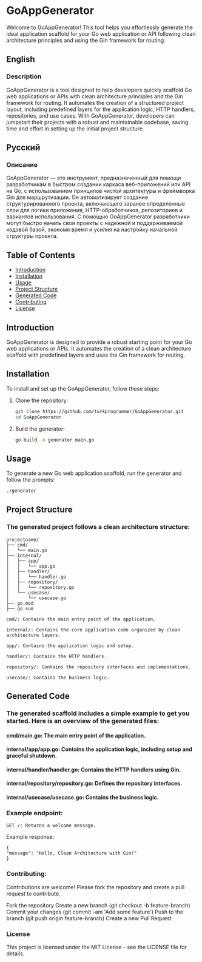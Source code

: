 # GoAppGenerator

Welcome to GoAppGenerator! This tool helps you effortlessly generate the ideal application scaffold for your Go web application or API following clean architecture principles and using the Gin framework for routing.

## English
### Description
GoAppGenerator is a tool designed to help developers quickly scaffold Go web applications or APIs with clean architecture principles and the Gin framework for routing. It automates the creation of a structured project layout, including predefined layers for the application logic, HTTP handlers, repositories, and use cases. With GoAppGenerator, developers can jumpstart their projects with a robust and maintainable codebase, saving time and effort in setting up the initial project structure.

## Русский
### Описание
GoAppGenerator — это инструмент, предназначенный для помощи разработчикам в быстром создании каркаса веб-приложений или API на Go, с использованием принципов чистой архитектуры и фреймворка Gin для маршрутизации. Он автоматизирует создание структурированного проекта, включающего заранее определенные слои для логики приложения, HTTP-обработчиков, репозиториев и вариантов использования. С помощью GoAppGenerator разработчики могут быстро начать свои проекты с надежной и поддерживаемой кодовой базой, экономя время и усилия на настройку начальной структуры проекта.
## Table of Contents

- [Introduction](#introduction)
- [Installation](#installation)
- [Usage](#usage)
- [Project Structure](#project-structure)
- [Generated Code](#generated-code)
- [Contributing](#contributing)
- [License](#license)

## Introduction

GoAppGenerator is designed to provide a robust starting point for your Go web applications or APIs. It automates the creation of a clean architecture scaffold with predefined layers and uses the Gin framework for routing.

## Installation

To install and set up the GoAppGenerator, follow these steps:

1. Clone the repository:
    ```sh
    git clone https://github.com/turkprogrammer/GoAppGenerator.git
    cd GoAppGenerator
    ```

2. Build the generator:
    ```sh
    go build -o generator main.go
    ```

## Usage

To generate a new Go web application scaffold, run the generator and follow the prompts:

```sh
./generator
```

## Project Structure
### The generated project follows a clean architecture structure:
```
projectname/
├── cmd/
│   └── main.go
├── internal/
│   ├── app/
│   │   └── app.go
│   ├── handler/
│   │   └── handler.go
│   ├── repository/
│   │   └── repository.go
│   └── usecase/
│       └── usecase.go
├── go.mod
├── go.sum
```
```
cmd/: Contains the main entry point of the application.
```
```
internal/: Contains the core application code organized by clean architecture layers.
```
```
app/: Contains the application logic and setup.
```
```
handler/: Contains the HTTP handlers.
```
```
repository/: Contains the repository interfaces and implementations.
```
```
usecase/: Contains the business logic.
```
## Generated Code
### The generated scaffold includes a simple example to get you started. Here is an overview of the generated files:

#### cmd/main.go: The main entry point of the application.
#### internal/app/app.go: Contains the application logic, including setup and graceful shutdown.
#### internal/handler/handler.go: Contains the HTTP handlers using Gin.
#### internal/repository/repository.go: Defines the repository interfaces.
#### internal/usecase/usecase.go: Contains the business logic.

### Example endpoint:
```
GET /: Returns a welcome message.
```
Example response:
```
{
"message": "Hello, Clean Architecture with Gin!"
}
```
### Contributing:

Contributions are welcome! Please fork the repository and create a pull request to contribute.

Fork the repository
Create a new branch (git checkout -b feature-branch)
Commit your changes (git commit -am 'Add some feature')
Push to the branch (git push origin feature-branch)
Create a new Pull Request

### License
This project is licensed under the MIT License - see the LICENSE file for details.